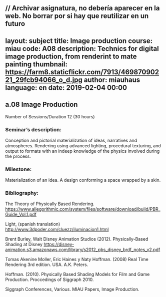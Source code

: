 // Archivar asignatura, no debería aparecer en la web. No borrar por si hay que reutilizar en un futuro
---
layout: subject
title: Image production
course: miau
code: A08
description: Technics for digital image production, from renderint to mate painting
thumbnail: https://farm8.staticflickr.com/7913/46987090221_29fcb94066_o_d.jpg
author: miauhaus
language: en
date: 2019-02-04 00:00
---
## a.08 Image Production
Number of Sessions/Duration 12 (30 hours)

### Seminar’s description:
Conception and pictorial materialization of ideas, narratives and atmospheres. Rendering using advanced lighting, procedural texturing, and output to formats with an indeep knowledge of the physics involved during the process.

### Milestone:
Materialization of an idea. A design conforming a space wrapped by a skin.

### Bibliography:
The Theory of Physically Based Rendering.
https://www.allegorithmic.com/system/files/software/download/build/PBR_Guide_Vol.1.pdf

Light, (spanish translation)
http://www.3dpoder.com/cluezz/iluminacion1.html

Brent Burley, Walt Disney Animation Studios (2012). Physically-Based Shading at Disney
https://disney-animation.s3.amazonaws.com/library/s2012_pbs_disney_brdf_notes_v2.pdf

Tomas Akenine Moller, Eric Haines y Naty Hoffman. (2008) Real Time
Rendering 3rd edition. USA. A.K. Peters.

Hoffman. (2010). Physically Based Shading Models for Film and Game
Production. Proccedings of Siggraph 2010.

Siggraph Conferences, Various.
MIAU Papers, Image Production.
